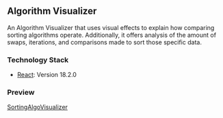 ## Algorithm Visualizer

An Algorithm Visualizer that uses visual effects to explain how comparing sorting algorithms operate. Additionally, it offers analysis of the amount of swaps, iterations, and comparisons made to sort those specific data.

### Technology Stack
* [React](https://reactjs.org/): Version 18.2.0

### Preview

[SortingAlgoVisualizer](https://sortalgoviz.netlify.app/)
